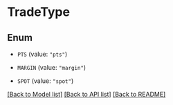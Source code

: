 # TradeType

## Enum


* `PTS` (value: `"pts"`)

* `MARGIN` (value: `"margin"`)

* `SPOT` (value: `"spot"`)


[[Back to Model list]](../README.md#documentation-for-models) [[Back to API list]](../README.md#documentation-for-api-endpoints) [[Back to README]](../README.md)



